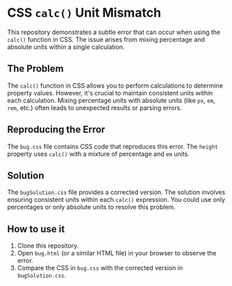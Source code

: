 # CSS `calc()` Unit Mismatch

This repository demonstrates a subtle error that can occur when using the `calc()` function in CSS.  The issue arises from mixing percentage and absolute units within a single calculation.

## The Problem
The `calc()` function in CSS allows you to perform calculations to determine property values.  However, it's crucial to maintain consistent units within each calculation.  Mixing percentage units with absolute units (like `px`, `em`, `rem`, etc.) often leads to unexpected results or parsing errors.

## Reproducing the Error
The `bug.css` file contains CSS code that reproduces this error. The `height` property uses `calc()` with a mixture of percentage and `em` units.

## Solution
The `bugSolution.css` file provides a corrected version. The solution involves ensuring consistent units within each `calc()` expression.  You could use only percentages or only absolute units to resolve this problem.

## How to use it
1. Clone this repository.
2. Open `bug.html` (or a similar HTML file) in your browser to observe the error.
3. Compare the CSS in `bug.css` with the corrected version in `bugSolution.css`.